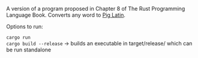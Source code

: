 A version of a program proposed in Chapter 8 of The Rust Programming Language Book.
Converts any word to [Pig Latin](https://en.wikipedia.org/wiki/Pig_Latin).

Options to run:

`cargo run`  
`cargo build --release` -> builds an executable in target/release/ which can be run standalone
